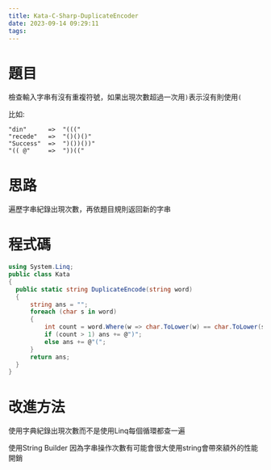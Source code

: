 ```yaml
---
title: Kata-C-Sharp-DuplicateEncoder
date: 2023-09-14 09:29:11
tags:
---
```

# 題目

檢查輸入字串有沒有重複符號，如果出現次數超過一次用`)`表示沒有則使用`(`

比如:

```
"din"      =>  "((("
"recede"   =>  "()()()"
"Success"  =>  ")())())"
"(( @"     =>  "))((" 
```

# 思路

遍歷字串紀錄出現次數，再依題目規則返回新的字串

# 程式碼

```csharp
using System.Linq;
public class Kata
{
  public static string DuplicateEncode(string word)
  {
      string ans = "";
      foreach (char s in word)
      {
          int count = word.Where(w => char.ToLower(w) == char.ToLower(s)).Count();
          if (count > 1) ans += @")";
          else ans += @"(";
      }
      return ans;
  }
}
```

# 改進方法

使用字典紀錄出現次數而不是使用Linq每個循環都查一遍

使用String Builder 因為字串操作次數有可能會很大使用string會帶來額外的性能開銷
